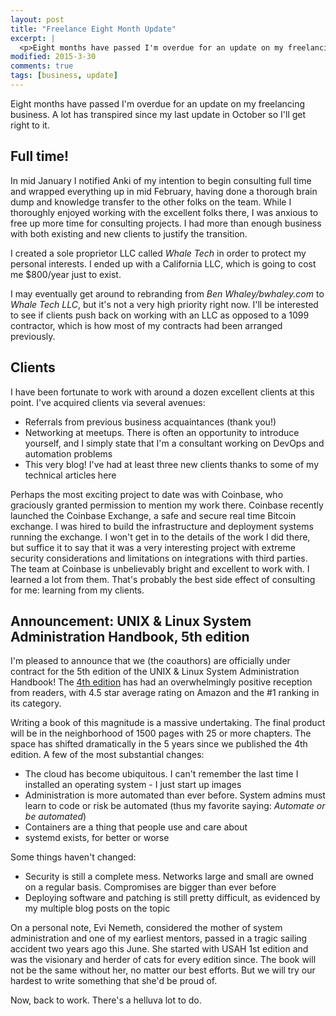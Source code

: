 ```yaml
---
layout: post
title: "Freelance Eight Month Update"
excerpt: |
  <p>Eight months have passed I'm overdue for an update on my freelancing business. A lot has transpired since my last update in October so I'll get right to it.</p>
modified: 2015-3-30
comments: true
tags: [business, update]
---
```



Eight months have passed I'm overdue for an update on my freelancing business. A lot has transpired since my last update in October so I'll get right to it.

## Full time!
In mid January I notified Anki of my intention to begin consulting full time and wrapped everything up in mid February, having done a thorough brain dump and knowledge transfer to the other folks on the team. While I thoroughly enjoyed working with the excellent folks there, I was anxious to free up more time for consulting projects. I had more than enough business with both existing and new clients to justify the transition.

I created a sole proprietor LLC called *Whale Tech* in order to protect my personal interests. I ended up with a California LLC, which is going to cost me $800/year just to exist.

I may eventually get around to rebranding from *Ben Whaley/bwhaley.com* to *Whale Tech LLC*, but it's not a very high priority right now. I'll be interested to see if clients push back on working with an LLC as opposed to a 1099 contractor, which is how most of my contracts had been arranged previously.

## Clients
I have been fortunate to work with around a dozen excellent clients at this point. I've acquired clients via several avenues:

* Referrals from previous business acquaintances (thank you!)
* Networking at meetups. There is often an opportunity to introduce yourself, and I simply state that I'm a consultant working on DevOps and automation problems
* This very blog! I've had at least three new clients thanks to some of my technical articles here

Perhaps the most exciting project to date was with Coinbase, who graciously granted permission to mention my work there. Coinbase recently launched the Coinbase Exchange, a safe and secure real time Bitcoin exchange. I was hired to build the infrastructure and deployment systems running the exchange. I won't get in to the details of the work I did there, but suffice it to say that it was a very interesting project with extreme security considerations and limitations on integrations with third parties. The team at Coinbase is unbelievably bright and excellent to work with. I learned a lot from them. That's probably the best side effect of consulting for me: learning from my clients.

## Announcement: UNIX & Linux System Administration Handbook, 5th edition
I'm pleased to announce that we (the coauthors) are officially under contract  for the 5th edition of the UNIX & Linux System Administration Handbook! The [4th edition](http://www.amazon.com/UNIX-Linux-System-Administration-Handbook/dp/0131480057/ref=sr_1_1?ie=UTF8&qid=1427739936&sr=8-1&keywords=unix+and+linux+system+administration+handbook) has had an overwhelmingly positive reception from readers, with 4.5 star average rating on Amazon and the #1 ranking in its category.

Writing a book of this magnitude is a massive undertaking. The final product will be in the neighborhood of 1500 pages with 25 or more chapters. The space has shifted dramatically in the 5 years since we published the 4th edition. A few of the most substantial changes:

* The cloud has become ubiquitous. I can't remember the last time I installed an operating system - I just start up images
* Administration is more automated than ever before. System admins must learn to code or risk be automated (thus my favorite saying: *Automate or be automated*)
* Containers are a thing that people use and care about
* systemd exists, for better or worse

Some things haven't changed:

* Security is still a complete mess. Networks large and small are owned on a regular basis. Compromises are bigger than ever before
* Deploying software and patching is still pretty difficult, as evidenced by my multiple blog posts on the topic

On a personal note, Evi Nemeth, considered the mother of system administration and one of my earliest mentors, passed in a tragic sailing accident two years ago this June. She started with USAH 1st edition and was the visionary and herder of cats for every edition since. The book will not be the same without her, no matter our best efforts. But we will try our hardest to write something that she'd be proud of.

Now, back to work. There's a helluva lot to do.
